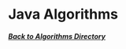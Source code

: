 # Java Algorithms

##### [Back to Algorithms Directory](https://github.com/ChristianPari/Algorithms-Directory)
